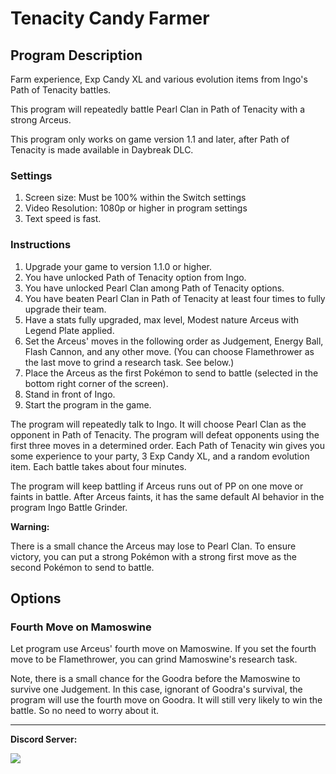 # Tenacity Candy Farmer

## Program Description

Farm experience, Exp Candy XL and various evolution items from Ingo's Path of Tenacity battles.

This program will repeatedly battle Pearl Clan in Path of Tenacity with a strong Arceus.

This program only works on game version 1.1 and later, after Path of Tenacity is made available in Daybreak DLC.

<!-- <img src="images/IngoBattleGrinder-0.png"> -->


### Settings

1. Screen size: Must be 100% within the Switch settings
2. Video Resolution: 1080p or higher in program settings
3. Text speed is fast.


### Instructions

1. Upgrade your game to version 1.1.0 or higher.
2. You have unlocked Path of Tenacity option from Ingo.
3. You have unlocked Pearl Clan among Path of Tenacity options.
4. You have beaten Pearl Clan in Path of Tenacity at least four times to fully upgrade their team.
3. Have a stats fully upgraded, max level, Modest nature Arceus with Legend Plate applied.
4. Set the Arceus' moves in the following order as Judgement, Energy Ball, Flash Cannon, and any other move. (You can choose Flamethrower as the last move to grind a research task. See below.)
4. Place the Arceus as the first Pokémon to send to battle (selected in the bottom right corner of the screen).
5. Stand in front of Ingo.
6. Start the program in the game.

<!-- <img src="images/IngoBattleGrinder-1.png"> -->

The program will repeatedly talk to Ingo. It will choose Pearl Clan as the opponent in Path of Tenacity. The program will defeat opponents using the first three moves in a determined order. Each Path of Tenacity win gives you some experience to your party, 3 Exp Candy XL, and a random evolution item. Each battle takes about four minutes.

The program will keep battling if Arceus runs out of PP on one move or faints in battle. After Arceus faints, it has the same default AI behavior in the program Ingo Battle Grinder.

**Warning:**

There is a small chance the Arceus may lose to Pearl Clan. To ensure victory, you can put a strong Pokémon with a strong first move as the second Pokémon to send to battle.

## Options

### Fourth Move on Mamoswine

Let program use Arceus' fourth move on Mamoswine. If you set the fourth move to be Flamethrower, you can grind Mamoswine's research task.

Note, there is a small chance for the Goodra before the Mamoswine to survive one Judgement. In this case, ignorant of Goodra's survival, the program will use the fourth move on Goodra. It will still very likely to win the battle. So no need to worry about it.



<hr>

**Discord Server:** 

[<img src="https://canary.discordapp.com/api/guilds/695809740428673034/widget.png?style=banner2">](https://discord.gg/cQ4gWxN)
